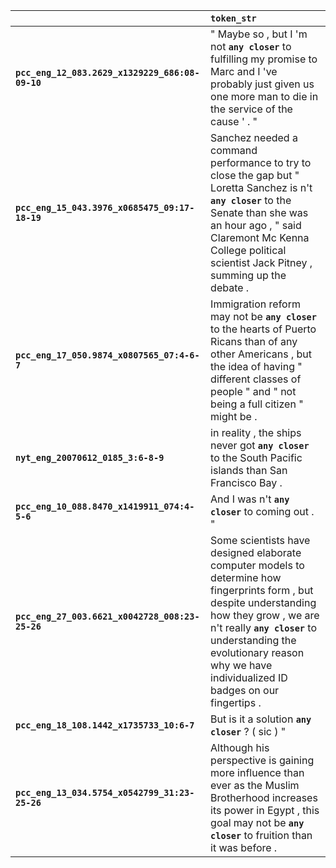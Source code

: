 |                                                 | `token_str`                                                                                                                                                                                                                                                                 |
|:------------------------------------------------|:----------------------------------------------------------------------------------------------------------------------------------------------------------------------------------------------------------------------------------------------------------------------------|
| **`pcc_eng_12_083.2629_x1329229_686:08-09-10`** | " Maybe so , but I 'm not __`any closer`__ to fulfilling my promise to Marc and I 've probably just given us one more man to die in the service of the cause ' . "                                                                                                          |
| **`pcc_eng_15_043.3976_x0685475_09:17-18-19`**  | Sanchez needed a command performance to try to close the gap but " Loretta Sanchez is n't __`any closer`__ to the Senate than she was an hour ago , " said Claremont Mc Kenna College political scientist Jack Pitney , summing up the debate .                             |
| **`pcc_eng_17_050.9874_x0807565_07:4-6-7`**     | Immigration reform may not be __`any closer`__ to the hearts of Puerto Ricans than of any other Americans , but the idea of having " different classes of people " and " not being a full citizen " might be .                                                              |
| **`nyt_eng_20070612_0185_3:6-8-9`**             | in reality , the ships never got __`any closer`__ to the South Pacific islands than San Francisco Bay .                                                                                                                                                                     |
| **`pcc_eng_10_088.8470_x1419911_074:4-5-6`**    | And I was n't __`any closer`__ to coming out . "                                                                                                                                                                                                                            |
| **`pcc_eng_27_003.6621_x0042728_008:23-25-26`** | Some scientists have designed elaborate computer models to determine how fingerprints form , but despite understanding how they grow , we are n't really __`any closer`__ to understanding the evolutionary reason why we have individualized ID badges on our fingertips . |
| **`pcc_eng_18_108.1442_x1735733_10:6-7`**       | But is it a solution __`any closer`__ ? ( sic ) "                                                                                                                                                                                                                           |
| **`pcc_eng_13_034.5754_x0542799_31:23-25-26`**  | Although his perspective is gaining more influence than ever as the Muslim Brotherhood increases its power in Egypt , this goal may not be __`any closer`__ to fruition than it was before .                                                                                |
